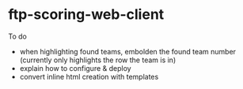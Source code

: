 # ftp-scoring-web-client

To do
- when highlighting found teams, embolden the found team number (currently only highlights the row the team is in)
- explain how to configure & deploy
- convert inline html creation with templates
